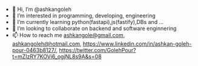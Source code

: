 - 👋 Hi, I’m @ashkangoleh
- 👀 I’m interested in programming, developing, engineering
- 🌱 I’m currently learning python(fastapi),js(fastify),DBs and ...
- 💞️ I’m looking to collaborate on backend and software enginnering
- 📫 How to reach me ashkangole@gmail.com, ashkangoleh@hotmail.com, https://www.linkedin.com/in/ashkan-goleh-pour-0463b8127/, https://twitter.com/GolehPour?t=mZIzRY7KOVi6_ogjNL8s9A&s=08

<!---
ashkangoleh/ashkangoleh is a ✨ special ✨ repository because its `README.md` (this file) appears on your GitHub profile.
You can click the Preview link to take a look at your changes.
--->
